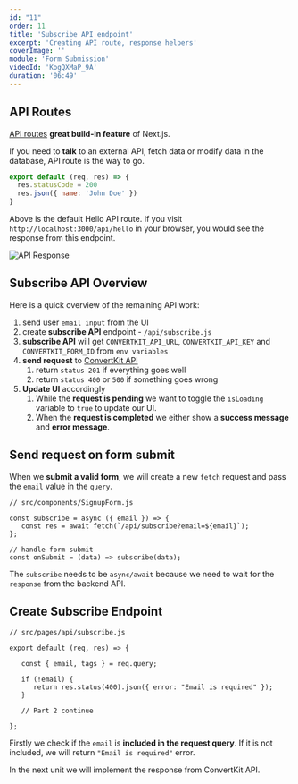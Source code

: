 ```yaml
---
id: "11"
order: 11
title: 'Subscribe API endpoint'
excerpt: 'Creating API route, response helpers'
coverImage: ''
module: 'Form Submission'
videoId: 'KogQXMaP_9A'
duration: '06:49'
---
```


## API Routes

[API routes](https://nextjs.org/docs/api-routes/introduction) **great build-in feature** of Next.js.

If you need to **talk** to an external API, fetch data or modify data in the database, API route is the way to go.

```javascript
export default (req, res) => {
  res.statusCode = 200
  res.json({ name: 'John Doe' })
}
```

Above is the default Hello API route. If you visit `http://localhost:3000/api/hello` in your browser, you would see the response from this endpoint.

![API Response](/assets/course/form/img_api-response.png)

## Subscribe API Overview

Here is a quick overview of the remaining API work:

1. send user `email input` from the UI
2. create **subscribe API** endpoint - `/api/subscribe.js`
3. **subscribe API** will get `CONVERTKIT_API_URL`, `CONVERTKIT_API_KEY` and `CONVERTKIT_FORM_ID` from `env variables`
4. **send request** to [ConvertKit API](https://developers.convertkit.com/#add-subscriber-to-a-form)
   1. return `status 201` if everything goes well
   2. return `status 400` or `500` if something goes wrong
5. **Update UI** accordingly
   1. While the **request is pending** we want to toggle the `isLoading` variable to `true` to update our UI.
   2. When the **request is completed** we either show a **success message** and **error message**.

## Send request on form submit

When we **submit a valid form**, we will create a new `fetch` request and pass the `email` value in the `query`.

```javascript{4,8}
// src/components/SignupForm.js

const subscribe = async ({ email }) => {
   const res = await fetch(`/api/subscribe?email=${email}`);
};

// handle form submit
const onSubmit = (data) => subscribe(data);
```

The `subscribe` needs to be `async/await` because we need to wait for the `response` from the backend API.

## Create Subscribe Endpoint

```javascript{7,8,9}
// src/pages/api/subscribe.js

export default (req, res) => {

   const { email, tags } = req.query;

   if (!email) {
      return res.status(400).json({ error: "Email is required" });
   }

   // Part 2 continue

};

```

Firstly we check if the `email` is **included in the request query**. If it is not included, we will return `"Email is required"` error.

In the next unit we will implement the response from ConvertKit API.
